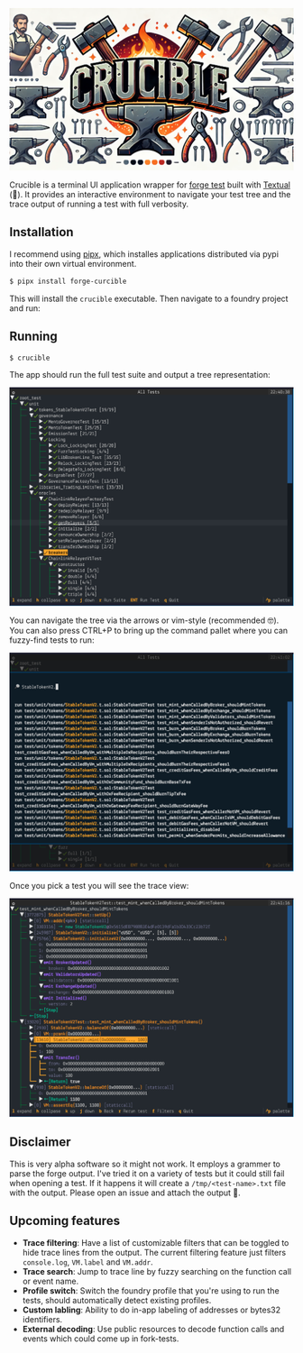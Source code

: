 ![Crucible Logo](./docs/crucible.webp)

Crucible is a terminal UI application wrapper for [forge test](https://github.com/foundry-rs/foundry) built with [Textual](https://textual.textualize.io/) (💖).
It provides an interactive environment to navigate your test tree and the trace output of running a test with full verbosity.

## Installation

I recommend using [pipx](https://pipx.pypa.io/stable/installation/), which installes applications distributed via pypi into their own virtual environment.

```bash
$ pipx install forge-curcible
```

This will install the `crucible` executable. Then navigate to a foundry project and run:

## Running 

```
$ crucible
```

The app should run the full test suite and output a tree representation:

![Example Test Suite view](./docs/suite-view.png)

You can navigate the tree via the arrows or vim-style (recommended 🤓). 
You can also press CTRL+P to bring up the command pallet where you can fuzzy-find tests to run:

![Example Search view](./docs/search-view.png)

Once you pick a test you will see the trace view:

![Example Test Trace view](./docs/trace-view.png)

## Disclaimer

This is very alpha software so it might not work. It employs a grammer to parse the forge output.
I've tried it on a variety of tests but it could still fail when opening a test. If it happens it will create
a `/tmp/<test-name>.txt` file with the output. Please open an issue and attach the output 󰕹.

## Upcoming features

- **Trace filtering**: Have a list of customizable filters that can be toggled to hide trace lines from the output. The current filtering feature just filters `console.log`, `VM.label` and `VM.addr`.
- **Trace search**: Jump to trace line by fuzzy searching on the function call or event name.
- **Profile switch**: Switch the foundry profile that you're using to run the tests, should automatically detect existing profiles.
- **Custom labling**: Ability to do in-app labeling of addresses or bytes32 identifiers.
- **External decoding**: Use public resources to decode function calls and events which could come up in fork-tests.







